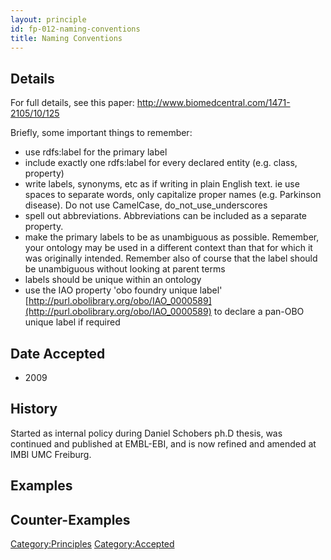 ```yaml
---
layout: principle
id: fp-012-naming-conventions
title: Naming Conventions
---
```


Details
-------

For full details, see this paper: <http://www.biomedcentral.com/1471-2105/10/125>

Briefly, some important things to remember:

 * use rdfs:label for the primary label
 * include exactly one rdfs:label for every declared entity (e.g. class, property)
 * write labels, synonyms, etc as if writing in plain English text. ie use spaces to separate words, only capitalize proper names (e.g. Parkinson disease). Do not use CamelCase, do_not_use_underscores
 * spell out abbreviations. Abbreviations can be included as a separate property.
 * make the primary labels to be as unambiguous as possible. Remember, your ontology may be used in a different context than that for which it was originally intended. Remember also of course that the label should be unambiguous without looking at parent terms
 * labels should be unique within an ontology
 * use the IAO property 'obo foundry unique label' [http://purl.obolibrary.org/obo/IAO_0000589](http://purl.obolibrary.org/obo/IAO_0000589) to declare a pan-OBO unique label if required

Date Accepted
-------------

-   2009

History
-------

Started as internal policy during Daniel Schobers ph.D thesis, was
continued and published at EMBL-EBI, and is now refined and amended at
IMBI UMC Freiburg.

Examples
--------

Counter-Examples
----------------

<Category:Principles> <Category:Accepted>
